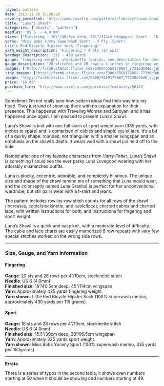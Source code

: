 ```yaml
---
layout: pattern
date: 2013-11-26 16:36:20
ravelry_permalink: 'http://www.ravelry.com/patterns/library/lunas-shawl'
title: "Luna's Shawl"
categories: ["shawls", "pattern"]
needles: 'US 6  - 4.0 mm'
sizes: ["Fingering - 16\"/40.5cm deep, 45\"/114cm wingspan; Sport - 15.5\"/39cm deep, 38\"/96.5cm wingspan"]
yarns: 'Miss Babs Yummy Superwash Sport - 3 Ply (Sport)
Little Red Bicycle Hipster sock (Fingering)'
yarn_weight_description: 'Fingering / 4 ply (14 wpi)'
yardage_description: '335 - 430 yards'
gauge: 'fingering weight, stockinette (varies, see description for desired yarn weight)'
gauge_description: '20 stitches and 28 rows = 4 inches in fingering weight, stockinette (varies, see description for desired yarn weight)'
images: ["http://farm6.static.flickr.com/5300/5569178667_77330d0dd6.jpg", "http://farm6.static.flickr.com/5137/5569179559_457f1c4a9f.jpg", "http://farm6.static.flickr.com/5058/5569179803_e8ecf614cd.jpg", "http://farm5.static.flickr.com/4149/5443058476_501d502436.jpg", "http://farm6.static.flickr.com/5211/5443058826_70fa2e53e1.jpg", "http://farm5.static.flickr.com/4135/5442454423_d00faac719.jpg", "http://farm5.static.flickr.com/4097/5442454351_047aa4987e.jpg", "http://farm6.static.flickr.com/5104/5569179205_346b0f42c0.jpg"]
tiny_images: ["http://farm6.static.flickr.com/5300/5569178667_77330d0dd6_s.jpg", "http://farm6.static.flickr.com/5137/5569179559_457f1c4a9f_s.jpg", "http://farm6.static.flickr.com/5058/5569179803_e8ecf614cd_s.jpg", "http://farm5.static.flickr.com/4149/5443058476_501d502436_s.jpg", "http://farm6.static.flickr.com/5211/5443058826_70fa2e53e1_s.jpg", "http://farm5.static.flickr.com/4135/5442454423_d00faac719_s.jpg", "http://farm5.static.flickr.com/4097/5442454351_047aa4987e_s.jpg", "http://farm6.static.flickr.com/5104/5569179205_346b0f42c0_s.jpg"]
image: 'http://farm6.static.flickr.com/5300/5569178667_77330d0dd6_s.jpg'
price: '$6.00'
purchase_link: 'http://www.ravelry.com/purchase/feministy/58133'
---
```

<p>Sometimes I&#8217;m not really sure how pattern ideas find their way into my head. They just kind of show up there with no explanation for their presence. This happened with Traveling Woman and Saroyan, and it has happened once again. I am pleased to present Luna&#8217;s Shawl.</p>

<p>Luna&#8217;s Shawl is knit with one full skein of sport weight yarn (335 yards, with inches to spare) and is comprised of cables and simple eyelet lace. It&#8217;s a bit of a quirky shape: rounded, not triangular, with a smaller wingspan and an emphasis on the shawl&#8217;s depth. It wears well with a shawl pin held off to the side.</p>

<p>Named after one of my favorite characters from <em>Harry Potter</em>, Luna’s Shawl is something I could see the ever perky Luna Lovegood wearing with her adorably mismatched outfits.</p>

<p>Luna is plucky, eccentric, adorable, and completely hilarious. The unique size and shape of the shawl remind me of something that Luna would wear, and the color (aptly named Luna Granite) is perfect for her unconventional wardrobe, but still pairs wear with a t-shirt and jeans.</p>

<p>The pattern includes row-by-row stitch counts for all rows of the shawl (increases, cable/stockinette, and cable/lace), charted cables and charted lace, with written instructions for both, and instructions for fingering and sport weight.</p>

<p>Luna&#8217;s Shawl is a quick and easy knit, with a moderate level of difficulty. The cable and lace charts are easily memorized 8 row repeats with very few special stitches worked on the wrong side rows.</p>
<hr />
<h3 id='size_gauge_and_yarn_information'>Size, Gauge, and Yarn information</h3>

<h4 id='fingering'>Fingering</h4>

<p><strong>Gauge</strong>: 20 sts and 28 rows per 4&#8221;/10cm, stockinette stitch <br /><strong>Needle</strong>: US 6 (4.0mm) <br /><strong>Finished size</strong>: 16&#8221;/40.5cm deep, 45&#8221;/114cm wingspan <br /><strong>Yarn</strong>: Approximately 425 yards fingering weight. <br /><strong>Yarn shown</strong>: Little Red Bicycle Hipster Sock (100% superwash merino, approximately 430 yards per 115 grams).</p>

<h4 id='sport'>Sport</h4>

<p><strong>Gauge:</strong> 18 sts and 28 rows per 4&#8221;/10cm, stockinette stitch <br /><strong>Needle</strong>: US 6 (4.0mm) <br /><strong>Finished size</strong>: 15.5&#8221;/39cm deep, 38&#8221;/96.5cm wingspan <br /><strong>Yarn</strong>: Approximately 335 yards sport weight. <br /><strong>Yarn shown</strong>: Miss Babs Yummy Sport (100% superwash merino, 335 yards per 150grams).</p>
<hr />
<p><strong>Errata</strong></p>

<p>There is a series of typos in the second table, it shows even numbers starting at 50 when it should be showing odd numbers starting at 49.</p>